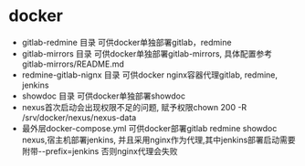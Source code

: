# docker

- gitlab-redmine 目录 可供docker单独部署gitlab，redmine
- gitlab-mirrors 目录 可供docker单独部署gitlab-mirrors, 具体配置参考gitlab-mirrors/README.md
- redmine-gitlab-nignx 目录 可供docker nginx容器代理gitlab, redmine, jenkins
- showdoc 目录 可供docker单独部署showdoc
- nexus首次启动会出现权限不足的问题, 赋予权限chown 200 -R /srv/docker/nexus/nexus-data
- 最外层docker-compose.yml 可供docker部署gitlab redmine showdoc nexus,宿主机部署jenkins,
并且采用nginx作为代理,其中jenkins部署启动需要附带--prefix=jenkins 否则nginx代理会失败

